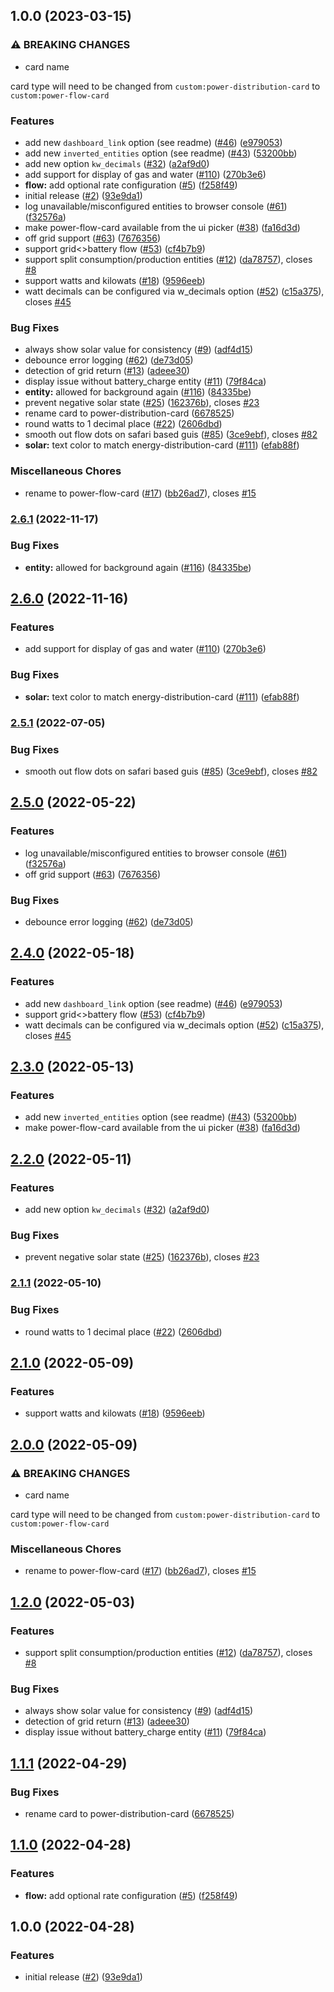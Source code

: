 ## 1.0.0 (2023-03-15)


### ⚠ BREAKING CHANGES

* card name

card type will need to be changed from `custom:power-distribution-card` to `custom:power-flow-card`

### Features

* add new `dashboard_link` option (see readme) ([#46](https://github.com/DBT85/DBT85PFC/issues/46)) ([e979053](https://github.com/DBT85/DBT85PFC/commit/e97905346ec1f66a862f2fa684bf2c4f571a1b7f))
* add new `inverted_entities` option (see readme) ([#43](https://github.com/DBT85/DBT85PFC/issues/43)) ([53200bb](https://github.com/DBT85/DBT85PFC/commit/53200bb99583c5365ef5f760020e6208f4899b41))
* add new option `kw_decimals` ([#32](https://github.com/DBT85/DBT85PFC/issues/32)) ([a2af9d0](https://github.com/DBT85/DBT85PFC/commit/a2af9d0de134ff803911c88ef5a9c1c8ea38aab5))
* add support for display of gas and water ([#110](https://github.com/DBT85/DBT85PFC/issues/110)) ([270b3e6](https://github.com/DBT85/DBT85PFC/commit/270b3e64ece2d95fd632a056c9bd0360f90dace0))
* **flow:** add optional rate configuration ([#5](https://github.com/DBT85/DBT85PFC/issues/5)) ([f258f49](https://github.com/DBT85/DBT85PFC/commit/f258f49eaa5d2faa8d90830e04c52301a71ed60c))
* initial release ([#2](https://github.com/DBT85/DBT85PFC/issues/2)) ([93e9da1](https://github.com/DBT85/DBT85PFC/commit/93e9da17c9af172a9d3898f8d6dc2f49df5abfac))
* log unavailable/misconfigured entities to browser console ([#61](https://github.com/DBT85/DBT85PFC/issues/61)) ([f32576a](https://github.com/DBT85/DBT85PFC/commit/f32576a58c14666dd75e495e9d4d05a9a9c25cb3))
* make power-flow-card available from the ui picker ([#38](https://github.com/DBT85/DBT85PFC/issues/38)) ([fa16d3d](https://github.com/DBT85/DBT85PFC/commit/fa16d3de57ac4e36a25f0a11e2200e185c36deb9))
* off grid support ([#63](https://github.com/DBT85/DBT85PFC/issues/63)) ([7676356](https://github.com/DBT85/DBT85PFC/commit/7676356d3a6b82269e5cd22ca927c1f2674e6a8e))
* support grid<>battery flow ([#53](https://github.com/DBT85/DBT85PFC/issues/53)) ([cf4b7b9](https://github.com/DBT85/DBT85PFC/commit/cf4b7b973c48ca8c74772e32854e6f6cb6ed143a))
* support split consumption/production entities ([#12](https://github.com/DBT85/DBT85PFC/issues/12)) ([da78757](https://github.com/DBT85/DBT85PFC/commit/da78757a54efedf79d34c296dd4029f481ec67ac)), closes [#8](https://github.com/DBT85/DBT85PFC/issues/8)
* support watts and kilowats ([#18](https://github.com/DBT85/DBT85PFC/issues/18)) ([9596eeb](https://github.com/DBT85/DBT85PFC/commit/9596eebe336cf12798386da1a3bdeebb457cf567))
* watt decimals can be configured via w_decimals option ([#52](https://github.com/DBT85/DBT85PFC/issues/52)) ([c15a375](https://github.com/DBT85/DBT85PFC/commit/c15a3754a61aaccfc1f62801915902b2e64756b8)), closes [#45](https://github.com/DBT85/DBT85PFC/issues/45)


### Bug Fixes

* always show solar value for consistency ([#9](https://github.com/DBT85/DBT85PFC/issues/9)) ([adf4d15](https://github.com/DBT85/DBT85PFC/commit/adf4d155b74ae78ad93422b8f5fa92189d0d1a29))
* debounce error logging ([#62](https://github.com/DBT85/DBT85PFC/issues/62)) ([de73d05](https://github.com/DBT85/DBT85PFC/commit/de73d05e5032465956c4b75ecc41c1644bb2ce64))
* detection of grid return ([#13](https://github.com/DBT85/DBT85PFC/issues/13)) ([adeee30](https://github.com/DBT85/DBT85PFC/commit/adeee30a75adb67b713d6900dcd6c099c46ed808))
* display issue without battery_charge entity ([#11](https://github.com/DBT85/DBT85PFC/issues/11)) ([79f84ca](https://github.com/DBT85/DBT85PFC/commit/79f84cac373878334ddff5a8459fdfe5bd5dc342))
* **entity:** allowed for background again ([#116](https://github.com/DBT85/DBT85PFC/issues/116)) ([84335be](https://github.com/DBT85/DBT85PFC/commit/84335be83d30156c7526591cf1915cdc59665d3d))
* prevent negative solar state ([#25](https://github.com/DBT85/DBT85PFC/issues/25)) ([162376b](https://github.com/DBT85/DBT85PFC/commit/162376bd9ade661e0094223f911b38a57772c528)), closes [#23](https://github.com/DBT85/DBT85PFC/issues/23)
* rename card to power-distribution-card ([6678525](https://github.com/DBT85/DBT85PFC/commit/667852570cf2e5eb06509ac1717c25a91cff6faa))
* round watts to 1 decimal place ([#22](https://github.com/DBT85/DBT85PFC/issues/22)) ([2606dbd](https://github.com/DBT85/DBT85PFC/commit/2606dbd3623e49c3e8418ee75f12c78361052258))
* smooth out flow dots on safari based guis ([#85](https://github.com/DBT85/DBT85PFC/issues/85)) ([3ce9ebf](https://github.com/DBT85/DBT85PFC/commit/3ce9ebf47a4c638b98f722788946540ed669cda7)), closes [#82](https://github.com/DBT85/DBT85PFC/issues/82)
* **solar:** text color to match energy-distribution-card ([#111](https://github.com/DBT85/DBT85PFC/issues/111)) ([efab88f](https://github.com/DBT85/DBT85PFC/commit/efab88f47f3b482383a2df4fda7b6023ac5da744))


### Miscellaneous Chores

* rename to power-flow-card ([#17](https://github.com/DBT85/DBT85PFC/issues/17)) ([bb26ad7](https://github.com/DBT85/DBT85PFC/commit/bb26ad7a498ddd77f72d81939769c48f786a09bd)), closes [#15](https://github.com/DBT85/DBT85PFC/issues/15)

### [2.6.1](https://github.com/ulic75/power-distribution-card/compare/v2.6.0...v2.6.1) (2022-11-17)


### Bug Fixes

* **entity:** allowed for background again ([#116](https://github.com/ulic75/power-distribution-card/issues/116)) ([84335be](https://github.com/ulic75/power-distribution-card/commit/84335be83d30156c7526591cf1915cdc59665d3d))

## [2.6.0](https://github.com/ulic75/power-distribution-card/compare/v2.5.1...v2.6.0) (2022-11-16)


### Features

* add support for display of gas and water ([#110](https://github.com/ulic75/power-distribution-card/issues/110)) ([270b3e6](https://github.com/ulic75/power-distribution-card/commit/270b3e64ece2d95fd632a056c9bd0360f90dace0))


### Bug Fixes

* **solar:** text color to match energy-distribution-card ([#111](https://github.com/ulic75/power-distribution-card/issues/111)) ([efab88f](https://github.com/ulic75/power-distribution-card/commit/efab88f47f3b482383a2df4fda7b6023ac5da744))

### [2.5.1](https://github.com/ulic75/power-distribution-card/compare/v2.5.0...v2.5.1) (2022-07-05)


### Bug Fixes

* smooth out flow dots on safari based guis ([#85](https://github.com/ulic75/power-distribution-card/issues/85)) ([3ce9ebf](https://github.com/ulic75/power-distribution-card/commit/3ce9ebf47a4c638b98f722788946540ed669cda7)), closes [#82](https://github.com/ulic75/power-distribution-card/issues/82)

## [2.5.0](https://github.com/ulic75/power-distribution-card/compare/v2.4.0...v2.5.0) (2022-05-22)


### Features

* log unavailable/misconfigured entities to browser console ([#61](https://github.com/ulic75/power-distribution-card/issues/61)) ([f32576a](https://github.com/ulic75/power-distribution-card/commit/f32576a58c14666dd75e495e9d4d05a9a9c25cb3))
* off grid support ([#63](https://github.com/ulic75/power-distribution-card/issues/63)) ([7676356](https://github.com/ulic75/power-distribution-card/commit/7676356d3a6b82269e5cd22ca927c1f2674e6a8e))


### Bug Fixes

* debounce error logging ([#62](https://github.com/ulic75/power-distribution-card/issues/62)) ([de73d05](https://github.com/ulic75/power-distribution-card/commit/de73d05e5032465956c4b75ecc41c1644bb2ce64))

## [2.4.0](https://github.com/ulic75/power-distribution-card/compare/v2.3.0...v2.4.0) (2022-05-18)


### Features

* add new `dashboard_link` option (see readme) ([#46](https://github.com/ulic75/power-distribution-card/issues/46)) ([e979053](https://github.com/ulic75/power-distribution-card/commit/e97905346ec1f66a862f2fa684bf2c4f571a1b7f))
* support grid<>battery flow ([#53](https://github.com/ulic75/power-distribution-card/issues/53)) ([cf4b7b9](https://github.com/ulic75/power-distribution-card/commit/cf4b7b973c48ca8c74772e32854e6f6cb6ed143a))
* watt decimals can be configured via w_decimals option ([#52](https://github.com/ulic75/power-distribution-card/issues/52)) ([c15a375](https://github.com/ulic75/power-distribution-card/commit/c15a3754a61aaccfc1f62801915902b2e64756b8)), closes [#45](https://github.com/ulic75/power-distribution-card/issues/45)

## [2.3.0](https://github.com/ulic75/power-distribution-card/compare/v2.2.0...v2.3.0) (2022-05-13)


### Features

* add new `inverted_entities` option (see readme) ([#43](https://github.com/ulic75/power-distribution-card/issues/43)) ([53200bb](https://github.com/ulic75/power-distribution-card/commit/53200bb99583c5365ef5f760020e6208f4899b41))
* make power-flow-card available from the ui picker ([#38](https://github.com/ulic75/power-distribution-card/issues/38)) ([fa16d3d](https://github.com/ulic75/power-distribution-card/commit/fa16d3de57ac4e36a25f0a11e2200e185c36deb9))

## [2.2.0](https://github.com/ulic75/power-distribution-card/compare/v2.1.1...v2.2.0) (2022-05-11)


### Features

* add new option `kw_decimals` ([#32](https://github.com/ulic75/power-distribution-card/issues/32)) ([a2af9d0](https://github.com/ulic75/power-distribution-card/commit/a2af9d0de134ff803911c88ef5a9c1c8ea38aab5))


### Bug Fixes

* prevent negative solar state ([#25](https://github.com/ulic75/power-distribution-card/issues/25)) ([162376b](https://github.com/ulic75/power-distribution-card/commit/162376bd9ade661e0094223f911b38a57772c528)), closes [#23](https://github.com/ulic75/power-distribution-card/issues/23)

### [2.1.1](https://github.com/ulic75/power-distribution-card/compare/v2.1.0...v2.1.1) (2022-05-10)


### Bug Fixes

* round watts to 1 decimal place ([#22](https://github.com/ulic75/power-distribution-card/issues/22)) ([2606dbd](https://github.com/ulic75/power-distribution-card/commit/2606dbd3623e49c3e8418ee75f12c78361052258))

## [2.1.0](https://github.com/ulic75/power-distribution-card/compare/v2.0.0...v2.1.0) (2022-05-09)


### Features

* support watts and kilowats ([#18](https://github.com/ulic75/power-distribution-card/issues/18)) ([9596eeb](https://github.com/ulic75/power-distribution-card/commit/9596eebe336cf12798386da1a3bdeebb457cf567))

## [2.0.0](https://github.com/ulic75/power-distribution-card/compare/v1.2.0...v2.0.0) (2022-05-09)


### ⚠ BREAKING CHANGES

* card name

card type will need to be changed from `custom:power-distribution-card` to `custom:power-flow-card`

### Miscellaneous Chores

* rename to power-flow-card ([#17](https://github.com/ulic75/power-distribution-card/issues/17)) ([bb26ad7](https://github.com/ulic75/power-distribution-card/commit/bb26ad7a498ddd77f72d81939769c48f786a09bd)), closes [#15](https://github.com/ulic75/power-distribution-card/issues/15)

## [1.2.0](https://github.com/ulic75/power-distribution-card/compare/v1.1.1...v1.2.0) (2022-05-03)


### Features

* support split consumption/production entities ([#12](https://github.com/ulic75/power-distribution-card/issues/12)) ([da78757](https://github.com/ulic75/power-distribution-card/commit/da78757a54efedf79d34c296dd4029f481ec67ac)), closes [#8](https://github.com/ulic75/power-distribution-card/issues/8)


### Bug Fixes

* always show solar value for consistency ([#9](https://github.com/ulic75/power-distribution-card/issues/9)) ([adf4d15](https://github.com/ulic75/power-distribution-card/commit/adf4d155b74ae78ad93422b8f5fa92189d0d1a29))
* detection of grid return ([#13](https://github.com/ulic75/power-distribution-card/issues/13)) ([adeee30](https://github.com/ulic75/power-distribution-card/commit/adeee30a75adb67b713d6900dcd6c099c46ed808))
* display issue without battery_charge entity ([#11](https://github.com/ulic75/power-distribution-card/issues/11)) ([79f84ca](https://github.com/ulic75/power-distribution-card/commit/79f84cac373878334ddff5a8459fdfe5bd5dc342))

## [1.1.1](https://github.com/ulic75/power-distribution-card/compare/v1.1.0...v1.1.1) (2022-04-29)


### Bug Fixes

* rename card to power-distribution-card ([6678525](https://github.com/ulic75/power-distribution-card/commit/667852570cf2e5eb06509ac1717c25a91cff6faa))

## [1.1.0](https://github.com/ulic75/power-distribution-card/compare/v1.0.0...v1.1.0) (2022-04-28)

### Features

- **flow:** add optional rate configuration ([#5](https://github.com/ulic75/power-distribution-card/issues/5)) ([f258f49](https://github.com/ulic75/power-distribution-card/commit/f258f49eaa5d2faa8d90830e04c52301a71ed60c))

## 1.0.0 (2022-04-28)

### Features

- initial release ([#2](https://github.com/ulic75/power-distribution-card/issues/2)) ([93e9da1](https://github.com/ulic75/power-distribution-card/commit/93e9da17c9af172a9d3898f8d6dc2f49df5abfac))
